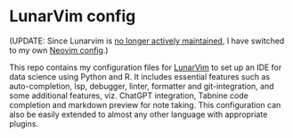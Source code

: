 # LunarVim config

(UPDATE: Since Lunarvim is [no longer actively maintained](https://github.com/LunarVim/LunarVim/discussions/4518#discussioncomment-8963843),
I have switched to my own [Neovim config](https://github.com/Quantiux/nvim).)

This repo contains my configuration files for [LunarVim](https://www.lunarvim.org/) to set up
an IDE for data science using Python and R. It includes essential features such as
auto-completion, lsp, debugger, linter, formatter and git-integration, and some additional
features, viz. ChatGPT integration, Tabnine code completion and markdown preview for note
taking. This configuration can also be easily extended to almost any other language with
appropriate plugins.

